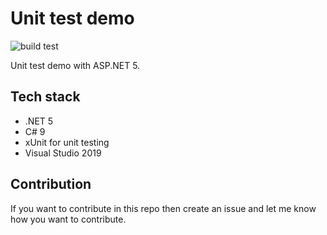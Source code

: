 # Unit test demo

![build test](https://github.com/Arnab-Developer/UnitTestDemo/workflows/build%20test%20deploy/badge.svg)

Unit test demo with ASP.NET 5.

## Tech stack

* .NET 5
* C# 9
* xUnit for unit testing
* Visual Studio 2019

## Contribution

If you want to contribute in this repo then create an issue and let me know how you want to contribute.
